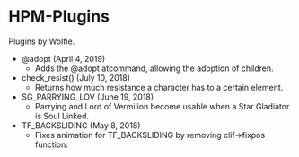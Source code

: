# HPM-Plugins
Plugins by Wolfie.
* @adopt (April 4, 2019)
  * Adds the @adopt atcommand, allowing the adoption of children.
* check_resist() (July 10, 2018)
  * Returns how much resistance a character has to a certain element.
* SG_PARRYING_LOV (June 19, 2018)
  * Parrying and Lord of Vermilion become usable when a Star Gladiator is Soul Linked.
* TF_BACKSLIDING (May 8, 2018)
  * Fixes animation for TF_BACKSLIDING by removing clif->fixpos function.
